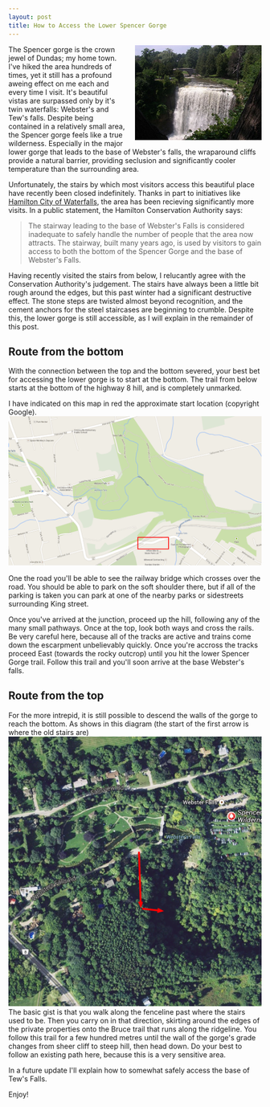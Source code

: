 ```yaml
---
layout: post
title: How to Access the Lower Spencer Gorge
---
```


<img style="float: right; width: 50%; padding-left: 20px; height: 50%" src="/images/websters_falls.jpg" />
The Spencer gorge is the crown jewel of Dundas; my home town. I've hiked the area hundreds of times, yet it still has a profound aweing effect on me each and every time I visit. It's beautiful vistas are surpassed only by it's twin waterfalls: Webster's and Tew's falls. Despite being contained in a relatively small area, the Spencer gorge feels like a true wilderness. Especially in the major lower gorge that leads to the base of Webster's falls, the wraparound cliffs provide a natural barrier, providing seclusion and significantly cooler temperature than the surrounding area.

Unfortunately, the stairs by which most visitors access this beautiful place have recently been closed indefinitely. Thanks in part to initiatives like [Hamilton City of Waterfalls](http://cityofwaterfalls.ca/), the area has been recieving significantly more visits. In a public statement, the Hamilton Conservation Authority says:
> The stairway leading to the base of Webster's Falls is considered inadequate to safely handle the number of people that the area now attracts. The stairway, built many years ago, is used by visitors to gain access to both the bottom of the Spencer Gorge and the base of Webster's Falls.

Having recently visited the stairs from below, I relucantly agree with the Conservation Authority's judgement. The stairs have always been a little bit rough around the edges, but this past winter had a significant destructive effect. The stone steps are twisted almost beyond recognition, and the cement anchors for the steel staircases are beginning to crumble. Despite this, the lower gorge is still accessible, as I will explain in the remainder of this post. 

## Route from the bottom
With the connection between the top and the bottom severed, your best bet for accessing the lower gorge is to start at the bottom. The trail from below starts at the bottom of the highway 8 hill, and is completely unmarked.

I have indicated on this map in red the approximate start location (copyright Google).
![map of where to park](/images/where_to_park.png)

One the road you'll be able to see the railway bridge which crosses over the road. You should be able to park on the soft shoulder there, but if all of the parking is taken you can park at one of the nearby parks or sidestreets surrounding King street.

Once you've arrived at the junction, proceed up the hill, following any of the many small pathways. Once at the top, look both ways and cross the rails. Be very careful here, because all of the tracks are active and trains come down the escarpment unbelievably quickly. Once you're accross the tracks proceed East (towards the rocky outcrop) until you hit the lower Spencer Gorge trail. Follow this trail and you'll soon arrive at the base Webster's falls. 

## Route from the top
For the more intrepid, it is still possible to descend the walls of the gorge to reach the bottom. As shows in this diagram (the start of the first arrow is where the old stairs are)
![map from the top](/images/route_from_top.png)
The basic gist is that you walk along the fenceline past where the stairs used to be. Then you carry on in that direction, skirting around the edges of the private properties onto the Bruce trail that runs along the ridgeline. You follow this trail for a few hundred metres until the wall of the gorge's grade changes from sheer cliff to steep hill, then head down. Do your best to follow an existing path here, because this is a very sensitive area.

In a future update I'll explain how to somewhat safely access the base of Tew's Falls.

Enjoy!